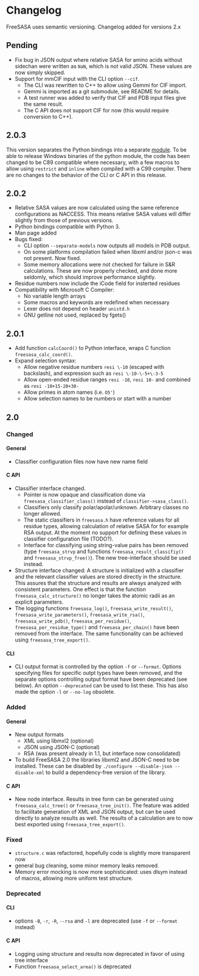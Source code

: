 # Changelog

FreeSASA uses semantic versioning. Changelog added for versions 2.x

## Pending

- Fix bug in JSON output where relative SASA for amino acids without sidechan
  were written as `NaN`, which is not valid JSON. These values are now
  simply skipped.
- Support for mmCIF input with the CLI option `--cif`.
  - The CLI was rewritten to C++ to allow using Gemmi for CIF import.
  - Gemmi is imported as a git submodule, see README for details.
  - A test runner was added to verify that CIF and PDB input files
    give the same result.
  - The C API does not support CIF for now (this would require conversion to C++).

## 2.0.3

This version separates the Python bindings into a separate
[module](https://github.com/freesasa/freesasa-python).
To be able to release Windows binaries of the python module,
the code has been changed to be C89 compatible where necessary,
with a few macros to allow using `restrict` and `inline` when
compiled with a C99 compiler. There are no changes to the behavior
of the CLI or C API in this release.

## 2.0.2

- Relative SASA values are now calculated using the same reference
  configurations as NACCESS. This means relative SASA values will
  differ slightly from those of previous versions.
- Python bindings compatible with Python 3.
- Man page added
- Bugs fixed:
  - CLI option `--separate-models` now outputs all models in PDB output.
  - On some platforms compilation failed when libxml and/or json-c was
    not present. Now fixed.
  - Some memory allocations were not checked for failure in S&R
    calculations. These are now properly checked, and done more
    seldomly, which should improve performance slightly.
- Residue numbers now include the iCode field for insterted residues
- Compatibility with Microsoft C Compiler:
  - No variable length arrays
  - Some macros and keywords are redefined when necessary
  - Lexer does not depend on header `unistd.h`
  - GNU getline not used, replaced by fgets()

## 2.0.1

- Add function `calcCoord()` to Python interface, wraps C function
  `freesasa_calc_coord()`.
- Expand selection syntax:
  - Allow negative residue numbers `resi \-10` (escaped with
    backslash), and expression such as `resi \-10-\-5+\-3-5`
  - Allow open-ended residue ranges `resi -10`, `resi 10-` and
    combined as `resi -10+15-20+30-`
  - Allow primes in atom names (i.e. `O5'`)
  - Allow selection names to be numbers or start with a number

## 2.0

### Changed

#### General

- Classifier configuration files now have new name field

#### C API

- Classifier interface changed.
  - Pointer is now opaque and classification done via
    `freesasa_classifier_class()` instead of
    `classifier->sasa_class()`.
  - Classifiers only classify polar/apolar/unknown. Arbitrary classes
    no longer allowed.
  - The static classifiers in `freesasa.h` have reference values for
    all residue types, allowing calculation of relative SASA for for
    example RSA output. At the moment no support for defining these
    values in classifier configuration file (TODO?).
  - Interface for classifying using string-value pairs has been
    removed (type `freesasa_strvp` and functions
    `freesasa_result_classifiy()` and `freesasa_strvp_free()`). The
    new tree-interface should be used instead.
- Structure interface changed: A structure is initialized with a
  classifier and the relevant classifier values are stored directly in
  the structure. This assures that the structure and results are
  always analyzed with consistent parameters. One effect is that the
  function `freesasa_calc_structure()` no longer takes the atomic
  radii as an explicit parameters.
- The logging functions `freesasa_log()`, `freesasa_write_result()`,
  `freesasa_write_parameters()`, `freesasa_write_rsa()`,
  `freesasa_write_pdb()`, `freesasa_per_residue()`,
  `freesasa_per_residue_type()` and `freesasa_per_chain()` have been
  removed from the interface. The same functionality can be achieved
  using `freesasa_tree_export()`.

#### CLI

- CLI output format is controlled by the option `-f` or
  `--format`. Options specifying files for specific outpt types have
  been removed, and the separate options controlling output format
  have been deprecated (see below). An option `--deprecated` can be
  used to list these. This has also made the option `-l` or `--no-log`
  obsolete.

### Added

#### General

- New output formats
  - XML using libmxl2 (optional)
  - JSON using JSON-C (optional)
  - RSA (was present already in 1.1, but interface now consolidated)
- To build FreeSASA 2.0 the libraries libxml2 and JSON-C need to be
  installed. These can be disabled by `./configure --disable-json --disable-xml` to build a dependency-free version of the library.

#### C API

- New node interface. Results in tree form can be generated using
  `freesasa_calc_tree()` or `freesasa_tree_init()`. The feature was
  added to facilitate generation of XML and JSON output, but can be
  used directly to analyze results as well. The results of a
  calculation are to now best exported using `freesasa_tree_export()`.

### Fixed

- `structure.c` was refactored, hopefully code is slightly more
  transparent now
- general bug cleaning, some minor memory leaks removed.
- Memory error mocking is now more sophisticated: uses dlsym instead
  of macros, allowing more uniform test structure.

### Deprecated

#### CLI

- options `-B`, `-r`, `-R`, `--rsa` and `-l` are deprecated (use
  `-f` or `--format` instead)

#### C API

- Logging using structure and results now deprecated in favor of
  using tree interface
- Function `freesasa_select_area()` is deprecated
